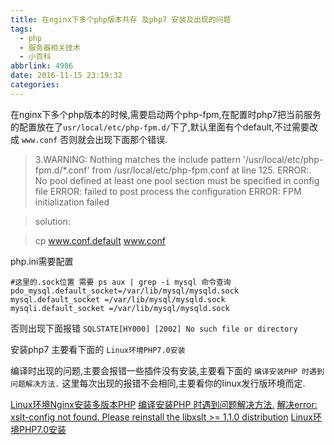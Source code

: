 ```yaml
---
title: 在nginx下多个php版本共存 及php7 安装及出现的问题
tags:
  - php
  - 服务器相关技术
  - 小百科
abbrlink: 4986
date: 2016-11-15 23:19:32
categories:
---
```




在nginx下多个php版本的时候,需要启动两个php-fpm,在配置时php7把当前服务的配置放在了`usr/local/etc/php-fpm.d/`下了,默认里面有个default,不过需要改成 `www.conf` 否则就会出现下面那个错误.

>3.WARNING: Nothing matches the include pattern '/usr/local/etc/php-fpm.d/*.conf' from /usr/local/etc/php-fpm.conf at line 125.
ERROR:. No pool defined at least one pool section must be specified in config file
ERROR: failed to post process the configuration
ERROR: FPM initialization failed

>solution:

>cp www.conf.default www.conf


php.ini需要配置
```
#这里的.sock位置 需要 ps aux | grep -i mysql 命令查询
pdo_mysql.default_socket=/var/lib/mysql/mysqld.sock
mysql.default_socket =/var/lib/mysql/mysqld.sock
mysqli.default_socket =/var/lib/mysql/mysqld.sock
```
否则出现下面报错
`SQLSTATE[HY000] [2002] No such file or directory`


安装php7 主要看下面的 `Linux环境PHP7.0安装`

编译时出现的问题,主要会报错一些插件没有安装,主要看下面的 `编译安装PHP 时遇到问题解决方法.`
这里每次出现的报错不会相同,主要看你的linux发行版环境而定.

[Linux环境Nginx安装多版本PHP](http://blog.csdn.net/21aspnet/article/details/47658127)
[编译安装PHP 时遇到问题解决方法.](http://www.cnblogs.com/z-ping/archive/2012/06/18/2553929.html)
[解决error: xslt-config not found. Please reinstall the libxslt >= 1.1.0 distribution](http://www.admpub.com/blog/?post=169)
[Linux环境PHP7.0安装](http://blog.csdn.net/21aspnet/article/details/47708763)
